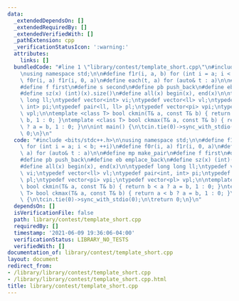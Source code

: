 ```yaml
---
data:
  _extendedDependsOn: []
  _extendedRequiredBy: []
  _extendedVerifiedWith: []
  _pathExtension: cpp
  _verificationStatusIcon: ':warning:'
  attributes:
    links: []
  bundledCode: "#line 1 \"library/contest/template_short.cpp\"\n#include <bits/stdc++.h>\n\
    \nusing namespace std;\n\n#define f1r(i, a, b) for (int i = a; i < b; ++i)\n#define\
    \ f0r(i, a) f1r(i, 0, a)\n#define each(t, a) for (auto& t : a)\n\n#define mp make_pair\n\
    #define f first\n#define s second\n#define pb push_back\n#define eb emplace_back\n\
    #define sz(x) (int)(x).size()\n#define all(x) begin(x), end(x)\n\ntypedef long\
    \ long ll;\ntypedef vector<int> vi;\ntypedef vector<ll> vl;\ntypedef pair<int,\
    \ int> pi;\ntypedef pair<ll, ll> pl;\ntypedef vector<pi> vpi;\ntypedef vector<pl>\
    \ vpl;\n\ntemplate <class T> bool ckmin(T& a, const T& b) { return b < a ? a =\
    \ b, 1 : 0; }\ntemplate <class T> bool ckmax(T& a, const T& b) { return a < b\
    \ ? a = b, 1 : 0; }\n\nint main() {\n\tcin.tie(0)->sync_with_stdio(0);\n\treturn\
    \ 0;\n}\n"
  code: "#include <bits/stdc++.h>\n\nusing namespace std;\n\n#define f1r(i, a, b)\
    \ for (int i = a; i < b; ++i)\n#define f0r(i, a) f1r(i, 0, a)\n#define each(t,\
    \ a) for (auto& t : a)\n\n#define mp make_pair\n#define f first\n#define s second\n\
    #define pb push_back\n#define eb emplace_back\n#define sz(x) (int)(x).size()\n\
    #define all(x) begin(x), end(x)\n\ntypedef long long ll;\ntypedef vector<int>\
    \ vi;\ntypedef vector<ll> vl;\ntypedef pair<int, int> pi;\ntypedef pair<ll, ll>\
    \ pl;\ntypedef vector<pi> vpi;\ntypedef vector<pl> vpl;\n\ntemplate <class T>\
    \ bool ckmin(T& a, const T& b) { return b < a ? a = b, 1 : 0; }\ntemplate <class\
    \ T> bool ckmax(T& a, const T& b) { return a < b ? a = b, 1 : 0; }\n\nint main()\
    \ {\n\tcin.tie(0)->sync_with_stdio(0);\n\treturn 0;\n}\n"
  dependsOn: []
  isVerificationFile: false
  path: library/contest/template_short.cpp
  requiredBy: []
  timestamp: '2021-06-09 19:36:06-04:00'
  verificationStatus: LIBRARY_NO_TESTS
  verifiedWith: []
documentation_of: library/contest/template_short.cpp
layout: document
redirect_from:
- /library/library/contest/template_short.cpp
- /library/library/contest/template_short.cpp.html
title: library/contest/template_short.cpp
---
```

